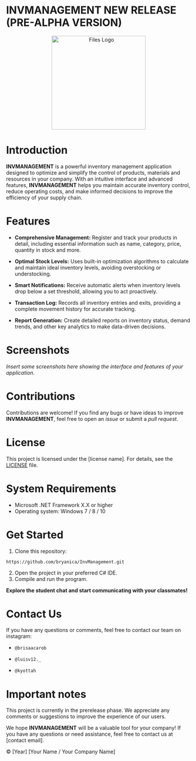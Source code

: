 # INVMANAGEMENT NEW RELEASE (PRE-ALPHA VERSION)

<p align="center">
  <img alt="Files Logo" src="md-icon2.jpg" width="256" />
</p>

# Introduction
**INVMANAGEMENT** is a powerful inventory management application designed to optimize and simplify the control of products, materials and resources in your company. With an intuitive interface and advanced features, **INVMANAGEMENT** helps you maintain accurate inventory control, reduce operating costs, and make informed decisions to improve the efficiency of your supply chain.

# Features
* **Comprehensive Management:** Register and track your products in detail, including essential information such as name, category, price, quantity in stock and more.

* **Optimal Stock Levels:** Uses built-in optimization algorithms to calculate and maintain ideal inventory levels, avoiding overstocking or understocking.

* **Smart Notifications:** Receive automatic alerts when inventory levels drop below a set threshold, allowing you to act proactively.

* **Transaction Log:** Records all inventory entries and exits, providing a complete movement history for accurate tracking.

* **Report Generation:** Create detailed reports on inventory status, demand trends, and other key analytics to make data-driven decisions.

# Screenshots

_Insert some screenshots here showing the interface and features of your application._

# Contributions

Contributions are welcome! If you find any bugs or have ideas to improve **INVMANAGEMENT**, feel free to open an _issue_ or submit a _pull request_.

# License

This project is licensed under the [license name]. For details, see the [LICENSE](LICENSE) file.

# System Requirements

* Microsoft .NET Framework X.X or higher
* Operating system: Windows 7 / 8 / 10

# Get Started

1. Clone this repository: 

```
https://github.com/bryanica/InvManagement.git
```

2. Open the project in your preferred C# IDE.
3. Compile and run the program.

**Explore the student chat and start communicating with your classmates!**

# Contact Us

If you have any questions or comments, feel free to contact our team on instagram:

* `@brisaacarob`

* `@luisv12._`

* `@kyottah`

# Important notes

This project is currently in the prerelease phase. We appreciate any comments or suggestions to improve the experience of our users.

We hope **INVMANAGEMENT** will be a valuable tool for your company! If you have any questions or need assistance, feel free to contact us at [contact email].

© [Year] [Your Name / Your Company Name]

